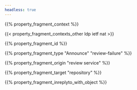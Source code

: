 ```yaml
---
headless: true
---
```


{{% property_fragment_context %}}

{{< property_fragment_contexts_other ldp ietf nat >}}

{{% property_fragment_id %}}

{{% property_fragment_type "Announce" "review-failure" %}}

{{% property_fragment_origin "review service" %}}

{{% property_fragment_target "repository" %}}

{{% property_fragment_inreplyto_with_object %}}

